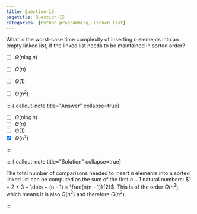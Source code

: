 ```yaml
---
title: Question-15
pagetitle: Question-15
categories: [Python programming, Linked list]
---
```


What is the worst-case time complexity of inserting $n$ elements into an empty linked list, if the linked list needs to be maintained in sorted order?


- [ ] $\Theta(n \log n)$
- [ ] $\Theta(n)$
- [ ] $\Theta(1)$
- [ ] $\Theta(n^2)$



::: {.callout-note title="Answer" collapse=true}

- [ ] $\Theta(n \log n)$
- [ ] $\Theta(n)$
- [ ] $\Theta(1)$
- [x] $\Theta(n^2)$

:::



::: {.callout-note title="Solution" collapse=true}

The total number of comparisons needed to insert $n$ elements into a sorted linked list can be computed as the sum of the first $n - 1$ natural numbers: $1 + 2 + 3 + \dots + (n - 1) = \frac{n(n - 1)}{2}$. This is of the order $O(n^2)$, which means it is also $\Omega(n^2)$ and therefore $\Theta(n^2)$.

:::